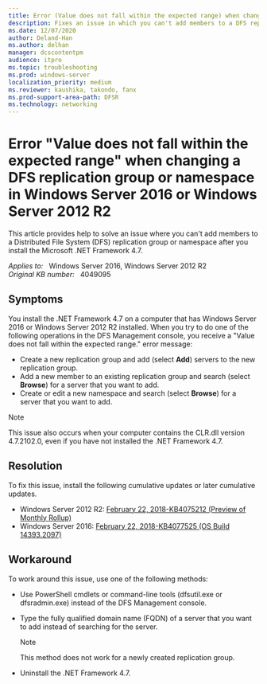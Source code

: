 ```yaml
---
title: Error (Value does not fall within the expected range) when changing a DFS replication group or namespace
description: Fixes an issue in which you can't add members to a DFS replication group or namespace after you install the .NET Framework 4.7.
ms.date: 12/07/2020
author: Deland-Han
ms.author: delhan
manager: dcscontentpm
audience: itpro
ms.topic: troubleshooting
ms.prod: windows-server
localization_priority: medium
ms.reviewer: kaushika, takondo, fanx
ms.prod-support-area-path: DFSR
ms.technology: networking
---
```

# Error "Value does not fall within the expected range" when changing a DFS replication group or namespace in Windows Server 2016 or Windows Server 2012 R2

This article provides help to solve an issue where you can't add members to a Distributed File System (DFS) replication group or namespace after you install the Microsoft .NET Framework 4.7.

_Applies to:_ &nbsp; Windows Server 2016, Windows Server 2012 R2  
_Original KB number:_ &nbsp; 4049095

## Symptoms

You install the .NET Framework 4.7 on a computer that has Windows Server 2016 or Windows Server 2012 R2 installed. When you try to do one of the following operations in the DFS Management console, you receive a "Value does not fall within the expected range." error message:

- Create a new replication group and add (select **Add**) servers to the new replication group.
- Add a new member to an existing replication group and search (select **Browse**) for a server that you want to add.
- Create or edit a new namespace and search (select **Browse**) for a server that you want to add.

> [!NOTE]
> This issue also occurs when your computer contains the CLR.dll version 4.7.2102.0, even if you have not installed the .NET Framework 4.7.

## Resolution

To fix this issue, install the following cumulative updates or later cumulative updates.

- Windows Server 2012 R2: [February 22, 2018-KB4075212 (Preview of Monthly Rollup)](https://support.microsoft.com/help/4075212)
- Windows Server 2016: [February 22, 2018-KB4077525 (OS Build 14393.2097)](https://support.microsoft.com/help/4077525)

## Workaround

To work around this issue, use one of the following methods:

- Use PowerShell cmdlets or command-line tools (dfsutil.exe or dfsradmin.exe) instead of the DFS Management console.
- Type the fully qualified domain name (FQDN) of a server that you want to add instead of searching for the server.

    > [!NOTE]
    > This method does not work for a newly created replication group.
- Uninstall the .NET Framework 4.7.
